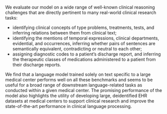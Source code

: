 We evaluate our model on a wide range of well-known clinical reasoning challenges that are directly pertinent to many real-world clinical research tasks:

- identifying clinical concepts of type problems, treatments, tests, and inferring relations between them from clinical text;
- identifying the mentions of temporal expressions, clinical departments, evidential, and occurrences, inferring whether pairs of sentences are semantically equivalent, contradicting or neutral to each other; 
- assigning diagnostic codes to a patient’s discharge report, and inferring the therapeutic classes of medications administered to a patient from their discharge reports. 

We find that a language model trained solely on text specific to a large medical center performs well on all these benchmarks and seems to be useful for a broad range of downstream language-related tasks as conducted within a given medical center. The promising performance of the model also highlights the utility of developing large, deidentified EHR datasets at medical centers to support clinical research and improve the state-of-the-art performance in clinical language processing.